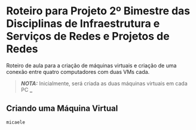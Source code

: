 # Roteiro para Projeto 2º Bimestre das Disciplinas de Infraestrutura e Serviços de Redes e Projetos de Redes

Roteiro de aula para a criação de máquinas virtuais e criação de uma conexão entre quatro computadores com duas VMs cada.

>**_NOTA:_**
Inicialmente, será criada as duas máquinas virtuais em cada PC
>**_**

<h2> Criando uma Máquina Virtual </h2>


```
micaele 

```
